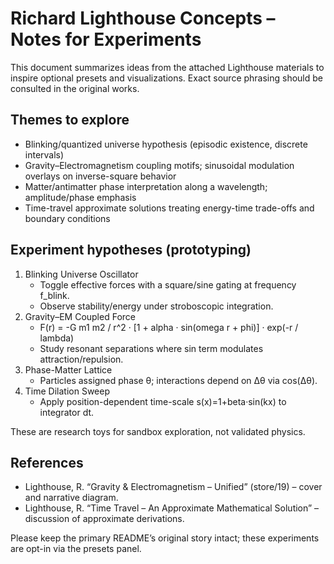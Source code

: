 # Richard Lighthouse Concepts – Notes for Experiments

This document summarizes ideas from the attached Lighthouse materials to inspire optional presets and visualizations. Exact source phrasing should be consulted in the original works.

## Themes to explore
- Blinking/quantized universe hypothesis (episodic existence, discrete intervals)
- Gravity–Electromagnetism coupling motifs; sinusoidal modulation overlays on inverse-square behavior
- Matter/antimatter phase interpretation along a wavelength; amplitude/phase emphasis
- Time-travel approximate solutions treating energy-time trade-offs and boundary conditions

## Experiment hypotheses (prototyping)
1. Blinking Universe Oscillator
   - Toggle effective forces with a square/sine gating at frequency f_blink.
   - Observe stability/energy under stroboscopic integration.
2. Gravity–EM Coupled Force
   - F(r) = -G m1 m2 / r^2 · [1 + alpha · sin(omega r + phi)] · exp(-r / lambda)
   - Study resonant separations where sin term modulates attraction/repulsion.
3. Phase-Matter Lattice
   - Particles assigned phase θ; interactions depend on Δθ via cos(Δθ).
4. Time Dilation Sweep
   - Apply position-dependent time-scale s(x)=1+beta·sin(kx) to integrator dt.

These are research toys for sandbox exploration, not validated physics.

## References
- Lighthouse, R. “Gravity & Electromagnetism – Unified” (store/19) – cover and narrative diagram.
- Lighthouse, R. “Time Travel – An Approximate Mathematical Solution” – discussion of approximate derivations.

Please keep the primary README’s original story intact; these experiments are opt-in via the presets panel.